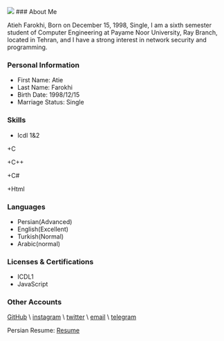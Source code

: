 <img src="https://avatars2.githubusercontent.com/u/17456882?s=400&u=965683c5ebb767e62e36eaca2fd33b678fcf891c&v=4"/>
### About Me

Atieh Farokhi, Born on December 15, 1998, Single, I am a sixth semester student of Computer Engineering at Payame Noor University, Ray Branch, located in Tehran, and I have a strong interest in network security and programming.

### Personal Information

- First Name: Atie
- Last Name: Farokhi
- Birth Date: 1998/12/15
- Marriage Status: Single

### Skills

+ Icdl 1&2

+C

+C++

+C#

+Html

### Languages

- Persian(Advanced)
- English(Excellent)
- Turkish(Normal)
- Arabic(normal)

### Licenses & Certifications

- ICDL1 
- JavaScript

### Other Accounts
  [GitHub](https://github.com/atieh-farokhi) \ [instagram](https://instagram.com/atieh_frokhi) \ [twitter](https://twitter.com/atieh_frokhi) \ [email](https://fha_atie@yahoo.com) \ [telegram](https://telegram.com/atieh_frokhi)
  
  Persian Resume: <a href=""> Resume </a>
